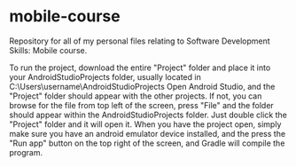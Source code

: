 # mobile-course
Repository for all of my personal files relating to Software Development Skills: Mobile course.

To run the project, download the entire "Project" folder and place it into your AndroidStudioProjects folder, usually located in C:\Users\username\AndroidStudioProjects
Open Android Studio, and the "Project" folder should appear with the other projects. If not, you can browse for the file from top left of the screen, press "File" and the folder should appear within the AndroidStudioProjects folder. Just double click the "Project" folder and it will open it.
When you have the project open, simply make sure you have an android emulator device installed, and the press the "Run app" button on the top right of the screen, and Gradle will compile the program.
